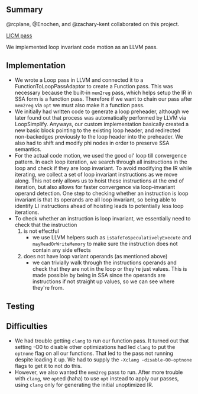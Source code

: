 ## Summary

@rcplane, @Enochen, and @zachary-kent collaborated on this project.

[LICM pass](https://github.com/Enochen/llvm-licm/blob/master/licm/LICM.cpp)

<!-- TODO Summary -->
We implemented loop invariant code motion as an LLVM pass.

## Implementation

- We wrote a Loop pass in LLVM and connected it to a FunctionToLoopPassAdaptor
  to create a Function pass. This was necessary because the built-in `mem2reg`
  pass, which helps setup the IR in SSA form is a function pass. Therefore if we
  want to chain our pass after `mem2reg` via `opt` we must also make it a
  function pass.
- We initially had written code to generate a loop preheader, although we later
  found out that process was automatically performed by LLVM via LoopSimplify.
  Anyways, our custom implementation basically created a new basic block
  pointing to the existing loop header, and redirected non-backedges previously
  to the loop header into the preheader. We also had to shift and modify phi
  nodes in order to preserve SSA semantics.
- For the actual code motion, we used the good ol' loop till convergence
  pattern. In each loop iteration, we search through all instructions in the
  loop and check if they are loop invariant. To avoid modifying the IR while
  iterating, we collect a set of loop invariant instructions as we move along.
  This not only allows us to hoist these instructions at the end of iteration,
  but also allows for faster convergence via loop-invariant operand detection.
  One step to checking whether an instruction is loop invariant is that its
  operands are all loop invariant, so being able to identify LI instructions
  ahead of hoisting leads to potentially less loop iterations. 
- To check whether an instruction is loop invariant, we essentially need to check that the instruction
    1. is not effectful
        - we use LLVM helpers such as `isSafeToSpeculativelyExecute` and
          `mayReadOrWriteMemory` to make sure the instruction does not contain
          any side effects
    2. does not have loop variant operands (as mentioned above)
        - we can trivially walk through the instructions operands and check that
          they are not in the loop or they're just values. This is made possible
          by being in SSA since the operands are instructions if not straight up
          values, so we can see where they're from.

## Testing

<!-- TODO Testing -->

## Difficulties

<!-- TODO Difficulties -->

- We had trouble getting `clang` to run our function pass. It turned out that setting -O0 to disable other optimizations had led `clang` to put the `optnone` flag on all our functions. That led to the pass not running despite loading it up. We had to supply the `-Xclang -disable-O0-optnone` flags to get it to not do this.
- However, we also wanted the `mem2reg` pass to run. After more trouble with `clang`, we `opt`ed (haha) to use `opt` instead to apply our passes, using `clang` only for generating the initial unoptimized IR.
